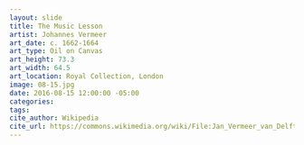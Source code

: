 ```yaml
---
layout: slide
title: The Music Lesson
artist: Johannes Vermeer
art_date: c. 1662-1664
art_type: Oil on Canvas
art_height: 73.3
art_width: 64.5
art_location: Royal Collection, London
image: 08-15.jpg
date: 2016-08-15 12:00:00 -05:00
categories:
tags:
cite_author: Wikipedia
cite_url: https://commons.wikimedia.org/wiki/File:Jan_Vermeer_van_Delft_014.jpg
---
```

